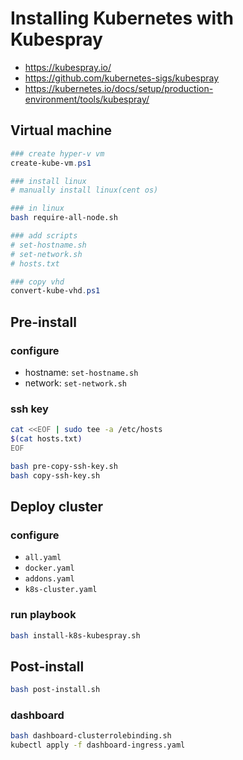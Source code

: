 # Installing Kubernetes with Kubespray

- https://kubespray.io/
- https://github.com/kubernetes-sigs/kubespray
- https://kubernetes.io/docs/setup/production-environment/tools/kubespray/

## Virtual machine

```powershell
### create hyper-v vm
create-kube-vm.ps1

### install linux
# manually install linux(cent os)
```

```bash
### in linux
bash require-all-node.sh

### add scripts
# set-hostname.sh
# set-network.sh
# hosts.txt
```

```powershell
### copy vhd
convert-kube-vhd.ps1
```

## Pre-install

### configure

- hostname: `set-hostname.sh`
- network: `set-network.sh`

### ssh key

```bash
cat <<EOF | sudo tee -a /etc/hosts
$(cat hosts.txt)
EOF
```

```bash
bash pre-copy-ssh-key.sh
bash copy-ssh-key.sh
```

## Deploy cluster

### configure

- `all.yaml`
- `docker.yaml`
- `addons.yaml`
- `k8s-cluster.yaml`

### run playbook

```bash
bash install-k8s-kubespray.sh
```

## Post-install

```bash
bash post-install.sh
```

### dashboard

```bash
bash dashboard-clusterrolebinding.sh
kubectl apply -f dashboard-ingress.yaml
```
